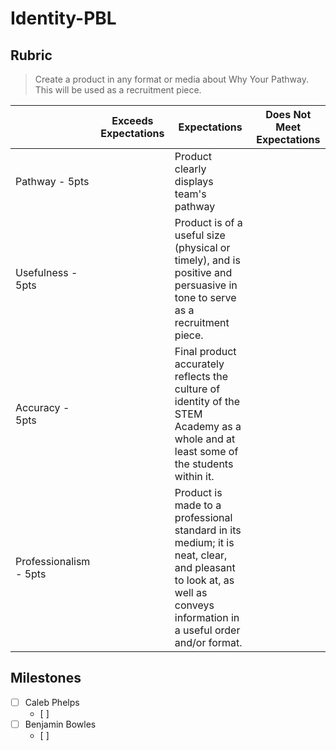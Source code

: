 # Identity-PBL

## Rubric

> Create a product in any format or media about Why Your Pathway. This will be used as a recruitment piece.

|                        | Exceeds Expectations | Expectations                                                                                                                                                          | Does Not Meet Expectations |
| ---------------------- | -------------------- | --------------------------------------------------------------------------------------------------------------------------------------------------------------------- | -------------------------- |
| Pathway - 5pts         |                      | Product clearly displays team's pathway                                                                                                                               |                            |
| Usefulness - 5pts      |                      | Product is of a useful size (physical or timely), and is positive and persuasive in tone to serve as a recruitment piece.                                             |                            |
| Accuracy - 5pts        |                      | Final product accurately reflects the culture of identity of the STEM Academy as a whole and at least some of the students within it.                                 |                            |
| Professionalism - 5pts |                      | Product is made to a professional standard in its medium; it is neat, clear, and pleasant to look at, as well as conveys information in a useful order and/or format. |                            |

## Milestones

* [ ] Caleb Phelps
  * [ ] 
* [ ] Benjamin Bowles
  * [ ] 